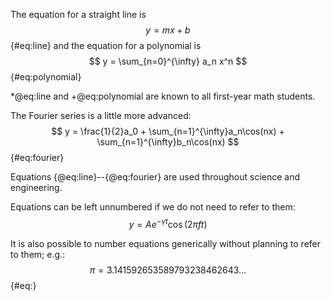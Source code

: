 
The equation for a straight line is
$$ y = mx + b $$ {#eq:line}
and the equation for a  polynomial is
$$ y = \sum_{n=0}^{\infty} a_n x^n $$ {#eq:polynomial}

*@eq:line and +@eq:polynomial are known to all first-year math students.

The Fourier series is a little more advanced:
$$ y = \frac{1}{2}a_0 + \sum_{n=1}^{\infty}a_n\cos(nx)
                      + \sum_{n=1}^{\infty}b_n\cos(nx)
$$ {#eq:fourier}

Equations {@eq:line}--{@eq:fourier} are used throughout science and engineering.

Equations can be left unnumbered if we do not need to refer to them:
$$ y = A e^{-\gamma t}\cos(2\pi f t) $$

It is also possible to number equations generically without planning to refer to them; e.g.:
$$ \pi = 3.141592653589793238462643\dots $$ {#eq:}

